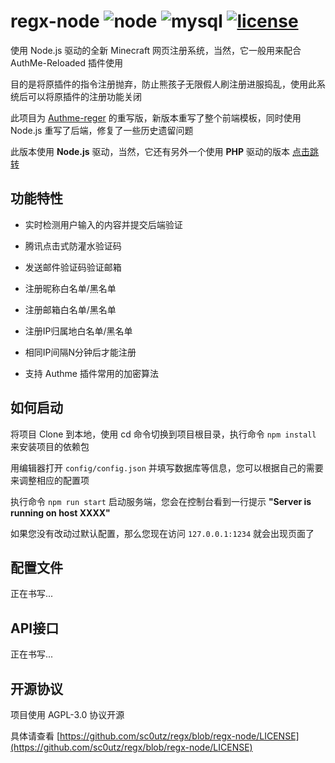 # regx-node ![node](https://img.shields.io/badge/node-%3E%3D6.14.3-blue.svg) ![mysql](https://img.shields.io/badge/MySQL-%3E%3D5.4-blue.svg) [![license](https://img.shields.io/badge/license-AGPL--3.0-brightgreen.svg)](https://github.com/sc0utz/regx/blob/regx-node/LICENSE)

使用 Node.js 驱动的全新 Minecraft 网页注册系统，当然，它一般用来配合 AuthMe-Reloaded 插件使用

目的是将原插件的指令注册抛弃，防止熊孩子无限假人刷注册进服捣乱，使用此系统后可以将原插件的注册功能关闭

此项目为 [Authme-reger](https://github.com/sc0utz/Authme-Reger) 的重写版，新版本重写了整个前端模板，同时使用 Node.js 重写了后端，修复了一些历史遗留问题

此版本使用 __Node.js__ 驱动，当然，它还有另外一个使用 __PHP__ 驱动的版本 [点击跳转](https://github.com/sc0utz/regx/tree/regx-php)

## 功能特性

* 实时检测用户输入的内容并提交后端验证

* 腾讯点击式防灌水验证码

* 发送邮件验证码验证邮箱

* 注册昵称白名单/黑名单

* 注册邮箱白名单/黑名单

* 注册IP归属地白名单/黑名单

* 相同IP间隔N分钟后才能注册

* 支持 Authme 插件常用的加密算法

## 如何启动

将项目 Clone 到本地，使用 cd 命令切换到项目根目录，执行命令 `npm install` 来安装项目的依赖包

用编辑器打开 `config/config.json` 并填写数据库等信息，您可以根据自己的需要来调整相应的配置项

执行命令 `npm run start` 启动服务端，您会在控制台看到一行提示 __"Server is running on host XXXX"__

如果您没有改动过默认配置，那么您现在访问 `127.0.0.1:1234` 就会出现页面了

## 配置文件

正在书写...

## API接口

正在书写...

## 开源协议

项目使用 AGPL-3.0 协议开源

具体请查看 [https://github.com/sc0utz/regx/blob/regx-node/LICENSE](https://github.com/sc0utz/regx/blob/regx-node/LICENSE)
